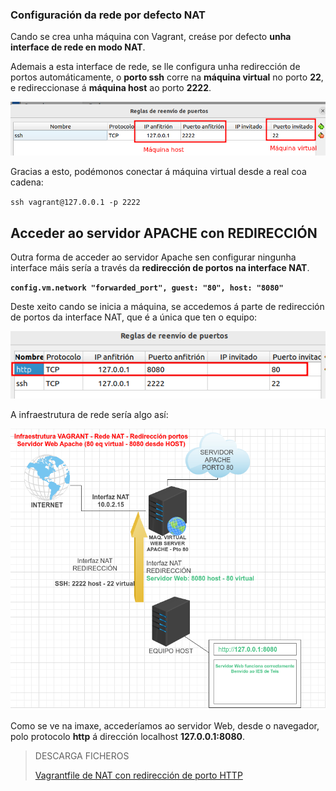 ### Configuración da rede por defecto NAT

Cando se crea unha máquina con Vagrant, creáse por defecto **unha interface de rede en modo NAT**.

Ademais a esta interface de rede, se lle configura unha redirección de portos automáticamente, o **porto ssh** corre na **máquina virtual** no porto **22**, e redireccionase á **máquina host** ao porto **2222**.

![Reenvío ssh por defecto](./images/reenviossh.png)

Gracias a esto, podémonos conectar á máquina virtual desde a real coa cadena:

`ssh vagrant@127.0.0.1 -p 2222`

## Acceder ao servidor APACHE con REDIRECCIÓN

Outra forma de acceder ao servidor Apache sen configurar ningunha interface máis sería a través da **redirección de portos na interface NAT**.

**`config.vm.network "forwarded_port", guest: "80", host: "8080"`**

Deste xeito cando se inicia a máquina, se accedemos á parte de redirección de portos da interface NAT, que é a única que ten o equipo:

![Redireccion en VBox porto 80 http](images/redireccionporto80.png)

A infraestrutura de rede sería algo así:

![Vagrant: Servidor Web con NAT e redirección de portos](images/natREDIRECCION80A8080.png)

Como se ve na imaxe, accederíamos ao servidor Web, desde o navegador, polo protocolo **http** á dirección localhost **127.0.0.1:8080**.

> DESCARGA FICHEROS
>
> [Vagrantfile de NAT con redirección de porto HTTP](./scriptsVagranfiles/natRedireccionhttp/Vagrantfile)
